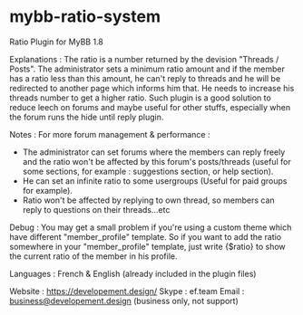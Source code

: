 # mybb-ratio-system
Ratio Plugin for MyBB 1.8

Explanations :
The ratio is a number returned by the devision "Threads / Posts". The administrator sets a minimum ratio amount and if the member has a ratio less than this amount, he can't reply to threads and he will be redirected to another page which informs him that. He needs to increase his threads number to get a higher ratio.
Such plugin is a good solution to reduce leech on forums and maybe useful for other stuffs, especially when the forum  runs the hide until reply plugin.

Notes :
For more forum management & performance :
- The administrator can set forums where the members can reply freely and the ratio won't be affected by this forum's posts/threads (useful for some sections, for example : suggestions section, or help section). 
- He can set an infinite ratio to some usergroups (Useful for paid groups for example).
- Ratio won't be affected by replying to own thread, so members can reply to questions on their threads...etc

Debug :
You may get a small problem if you're using a custom theme which have different "member_profile" template. So if you want to add the ratio somewhere in your "member_profile" template, just write {$ratio} to show the current ratio of the member in his profile.

Languages :
French & English (already included in the plugin files)

Website : https://developement.design/
Skype : ef.team
Email : business@developement.design (business only, not support)
